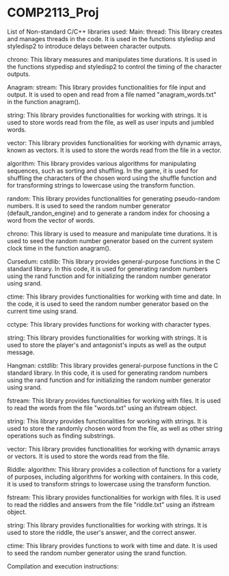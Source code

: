 # COMP2113_Proj

List of Non-standard C/C++ libraries used:
Main:
thread: This library creates and manages threads in the code. It is used in the functions styledisp and styledisp2 to introduce delays between character outputs.

chrono: This library measures and manipulates time durations. It is used in the functions stypedisp and styledisp2 to control the timing of the character outputs.


Anagram:
stream: This library provides functionalities for file input and output. It is used to open and read from a file named "anagram_words.txt" in the function anagram(). 

string: This library provides functionalities for working with strings. It is used to store words read from the file, as well as user inputs and jumbled words.

vector: This library provides functionalities for working with dynamic arrays, known as vectors. It is used to store the words read from the file in a vector.

algorithm: This library provides various algorithms for manipulating sequences, such as sorting and shuffling. In the game, it is used for shuffling the characters of the chosen word using the shuffle function and for transforming strings to lowercase using the transform function.

random: This library provides functionalities for generating pseudo-random numbers. It is used to seed the random number generator (default_randon_engine) and to generate a random index for choosing a word from the vector of words.

chrono: This library is used to measure and manipulate time durations. It is used to seed the random number generator based on the current system clock time in the function anagram().


Cursedum:
cstdlib: This library provides general-purpose functions in the C standard library. In this code, it is used for generating random numbers using the rand function and for initializing the random number generator using srand.

ctime: This library provides functionalities for working with time and date. In the code, it is used to seed the random number generator based on the current time using srand.

cctype: This library provides functions for working with character types. 

string: This library provides functionalities for working with strings. It is used to store the player's and antagonist's inputs as well as the output message.


Hangman:
cstdlib: This library provides general-purpose functions in the C standard library. In this code, it is used for generating random numbers using the rand function and for initializing the random number generator using srand.

fstream: This library provides functionalities for working with files. It is used to read the words from the file "words.txt" using an ifstream object.

string: This library provides functionalities for working with strings. It is used to store the randomly chosen word from the file, as well as other string operations such as finding substrings.

vector: This library provides functionalities for working with dynamic arrays or vectors. It is used to store the words read from the file.


Riddle:
algorithm: This library provides a collection of functions for a variety of purposes, including algorithms for working with containers. In this code, it is used to transform strings to lowercase using the transform function.

fstream: This library provides functionalities for workign with files. It is used to read the riddles and answers from the file "riddle.txt" using an ifstream object.

string: This library provides functionalities for working with strings. It is used to store the riddle, the user's answer, and the correct answer.

ctime: This library provides functions to work with time and date. It is used to seed the random number generator using the srand function.



Compilation and execution instructions:

